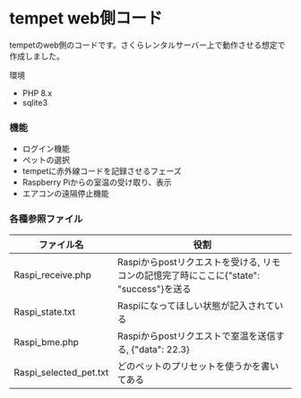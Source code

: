 # tempet web側コード
tempetのweb側のコードです。さくらレンタルサーバー上で動作させる想定で作成しました。

環境
- PHP 8.x
- sqlite3

### 機能
- ログイン機能
- ペットの選択
- tempetに赤外線コードを記録させるフェーズ
- Raspberry Piからの室温の受け取り、表示
- エアコンの遠隔停止機能

### 各種参照ファイル
| ファイル名 | 役割 |
| -------- | -------- |
| Raspi_receive.php | Raspiからpostリクエストを受ける, リモコンの記憶完了時にここに{"state": "success"}を送る |
| Raspi_state.txt | Raspiになってほしい状態が記入されている |
| Raspi_bme.php | Raspiからpostリクエストで室温を送信する, {"data": 22.3} |
| Raspi_selected_pet.txt | どのペットのプリセットを使うかを書いてある |
